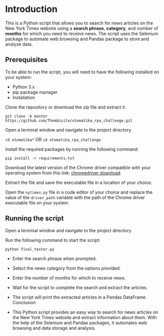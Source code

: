 # Introduction

This is a Python script that allows you to search for news articles on the New York Times website using a **search phrase**, **category**, and number of **months** for which you need to receive news. The script uses the Selenium package to automate web browsing and Pandas package to store and analyze data.

## Prerequisites

To be able to run the script, you will need to have the following installed on your system:

- Python 3.x
- pip package manager
- Installation

 Clone the repository or download the zip file and extract it.

```git clone -b master https://github.com/Thembisile/otomatika_rpa_challenge.git```

 Open a terminal window and navigate to the project directory.

```cd otomatika*``` OR ```cd otomatika_rpa_challenge```

Install the required packages by running the following command:

```pip install -r requirements.txt```

Download the latest version of the Chrome driver compatible with your operating system from this link: 
[chromedriver download](https://sites.google.com/a/chromium.org/chromedriver/downloads). 

Extract the file and save the executable file in a location of your choice.

Open the ```nytimes.py``` file in a code editor of your choice and replace the value of the ```driver_path``` variable with the path of the Chrome driver executable file on your system.

## Running the script

Open a terminal window and navigate to the project directory.

Run the following command to start the script:

```python final_tester.py```

- Enter the search phrase when prompted.

- Select the news category from the options provided.

- Enter the number of months for which to receive news.

- Wait for the script to complete the search and extract the articles.

- The script will print the extracted articles in a Pandas DataFrame.
Conclusion

- This Python script provides an easy way to search for news articles on the New York Times website and extract information about them. With the help of the Selenium and Pandas packages, it automates web browsing and data storage and analysis.
